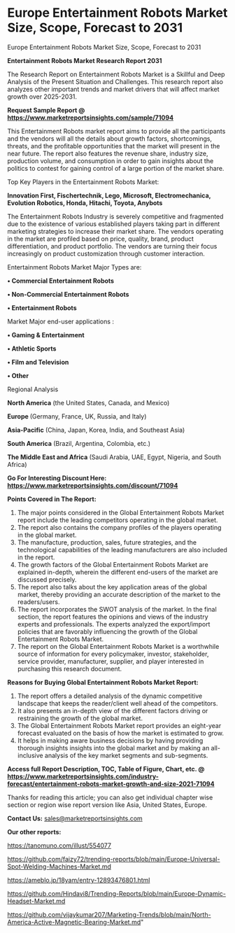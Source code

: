 # Europe Entertainment Robots Market Size, Scope, Forecast to 2031
Europe Entertainment Robots Market Size, Scope, Forecast to 2031

<strong>Entertainment Robots Market Research Report 2031</strong>

The Research Report on Entertainment Robots Market is a Skillful and Deep Analysis of the Present Situation and Challenges. This research report also analyzes other important trends and market drivers that will affect market growth over 2025-2031.

<strong>Request Sample Report @ <a href=https://www.marketreportsinsights.com/sample/71094>https://www.marketreportsinsights.com/sample/71094</a></strong>

This Entertainment Robots market report aims to provide all the participants and the vendors will all the details about growth factors, shortcomings, threats, and the profitable opportunities that the market will present in the near future. The report also features the revenue share, industry size, production volume, and consumption in order to gain insights about the politics to contest for gaining control of a large portion of the market share.

Top Key Players in the Entertainment Robots Market:

<strong>Innovation First, Fischertechnik, Lego, Microsoft, Electromechanica, Evolution Robotics, Honda, Hitachi, Toyota, Anybots</strong>

The Entertainment Robots Industry is severely competitive and fragmented due to the existence of various established players taking part in different marketing strategies to increase their market share. The vendors operating in the market are profiled based on price, quality, brand, product differentiation, and product portfolio. The vendors are turning their focus increasingly on product customization through customer interaction.

Entertainment Robots Market Major Types are:

<strong>• Commercial Entertainment Robots

• Non-Commercial Entertainment Robots

• Entertainment Robots</strong>

Market Major end-user applications :

<strong>• Gaming & Entertainment

• Athletic Sports

• Film and Television

• Other</strong>

Regional Analysis

</u><strong><b>North America</b></strong> (the United States, Canada, and Mexico)

<strong><b>Europe </b></strong>(Germany, France, UK, Russia, and Italy)

<strong><b>Asia-Pacific</b></strong> (China, Japan, Korea, India, and Southeast Asia)

<strong><b>South America</b></strong> (Brazil, Argentina, Colombia, etc.)

<strong><b>The Middle East and Africa</b></strong> (Saudi Arabia, UAE, Egypt, Nigeria, and South Africa)

<strong>Go For Interesting Discount Here: <a href=https://www.marketreportsinsights.com/discount/71094>https://www.marketreportsinsights.com/discount/71094</a></strong>

<strong>Points Covered in The Report:</strong>
<ol>
  <li>The major points considered in the Global Entertainment Robots Market report include the leading competitors operating in the global market.</li>
  <li>The report also contains the company profiles of the players operating in the global market.</li>
  <li>The manufacture, production, sales, future strategies, and the technological capabilities of the leading manufacturers are also included in the report.</li>
  <li>The growth factors of the Global Entertainment Robots Market are explained in-depth, wherein the different end-users of the market are discussed precisely.</li>
  <li>The report also talks about the key application areas of the global market, thereby providing an accurate description of the market to the readers/users.</li>
  <li>The report incorporates the SWOT analysis of the market. In the final section, the report features the opinions and views of the industry experts and professionals. The experts analyzed the export/import policies that are favorably influencing the growth of the Global Entertainment Robots Market.</li>
  <li>The report on the Global Entertainment Robots Market is a worthwhile source of information for every policymaker, investor, stakeholder, service provider, manufacturer, supplier, and player interested in purchasing this research document.</li>
</ol>
<strong>Reasons for Buying Global Entertainment Robots Market Report:</strong>

<ol>
  <li>The report offers a detailed analysis of the dynamic competitive landscape that keeps the reader/client well ahead of the competitors.</li>
  <li>It also presents an in-depth view of the different factors driving or restraining the growth of the global market.</li>
  <li>The Global Entertainment Robots Market report provides an eight-year forecast evaluated on the basis of how the market is estimated to grow.</li>
  <li>It helps in making aware business decisions by having providing thorough insights insights into the global market and by making an all-inclusive analysis of the key market segments and sub-segments.</li>
</ol>
<strong>Access full Report Description, TOC, Table of Figure, Chart, etc. @ <a href=https://www.marketreportsinsights.com/industry-forecast/entertainment-robots-market-growth-and-size-2021-71094>https://www.marketreportsinsights.com/industry-forecast/entertainment-robots-market-growth-and-size-2021-71094</a></strong>


Thanks for reading this article; you can also get individual chapter wise section or region wise report version like Asia, United States, Europe.

<strong>Contact Us:</strong>
sales@marketreportsinsights.com

<strong>Our other reports:</strong>

<a href=https://tanomuno.com/illust/554077>https://tanomuno.com/illust/554077</a>

<a href=https://github.com/faizy72/trending-reports/blob/main/Europe-Universal-Spot-Welding-Machines-Market.md>https://github.com/faizy72/trending-reports/blob/main/Europe-Universal-Spot-Welding-Machines-Market.md</a>

<a href=https://ameblo.jp/18yam/entry-12893476801.html>https://ameblo.jp/18yam/entry-12893476801.html</a>

<a href=https://github.com/Hindavi8/Trending-Reports/blob/main/Europe-Dynamic-Headset-Market.md>https://github.com/Hindavi8/Trending-Reports/blob/main/Europe-Dynamic-Headset-Market.md</a>

<a href=https://github.com/vijaykumar207/Marketing-Trends/blob/main/North-America-Active-Magnetic-Bearing-Market.md>https://github.com/vijaykumar207/Marketing-Trends/blob/main/North-America-Active-Magnetic-Bearing-Market.md</a>"
